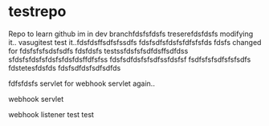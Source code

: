 # testrepo
Repo to learn github
im in dev branchfdsfsfdsfs
treserefdsfdsfs
modifying it.. vasugitest
test it..fdsfdsffsdfsfssdfs
fdsfsdfsfdsfsfdfsfsfds
fdsfs
changed for fdsfsfsfsdsfsdfs fdsfdsfs
testssfdsfsfsdfdsffsdfdss
sfdsfsfdsfsfdsfsfdsfdsffdfsfss
fdsfsdfdsfsfsdfssfdsfsf
fsdfsfsfsdfsfsfsdfs
fdstetesfdsfds
fdsfsdfdsfsdfsdfds

fdfsfdsfs
servlet for webhook
servlet again..

webhook servlet

webhook listener
test
test
